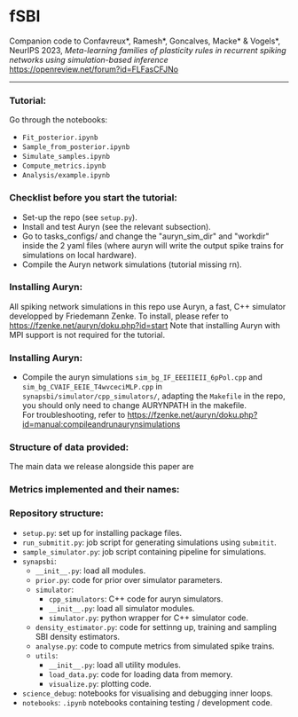 # fSBI
Companion code to Confavreux*, Ramesh*, Goncalves, Macke* & Vogels*, NeurIPS 2023, *Meta-learning families of plasticity rules in recurrent spiking networks using simulation-based inference*  
https://openreview.net/forum?id=FLFasCFJNo
___

### Tutorial:
Go through the notebooks:
- `Fit_posterior.ipynb`
- `Sample_from_posterior.ipynb`
- `Simulate_samples.ipynb`
- `Compute_metrics.ipynb`
- `Analysis/example.ipynb`

### Checklist before you start the tutorial:
- Set-up the repo (see `setup.py`).
- Install and test Auryn (see the relevant subsection).
- Go to tasks_configs/ and change the "auryn_sim_dir" and "workdir" inside the 2 yaml files (where auryn will write the output spike trains for simulations on local hardware).
- Compile the Auryn network simulations (tutorial missing rn).

### Installing Auryn:
All spiking network simulations in this repo use Auryn, a fast, C++ simulator developped by Friedemann Zenke.
To install, please refer to https://fzenke.net/auryn/doku.php?id=start
Note that installing Auryn with MPI support is not required for the tutorial.

### Installing Auryn:
- Compile the auryn simulations `sim_bg_IF_EEEIIEII_6pPol.cpp` and `sim_bg_CVAIF_EEIE_T4wvceciMLP.cpp` in `synapsbi/simulator/cpp_simulators/`, adapting the `Makefile` in the repo, you should only need to change AURYNPATH in the makefile.  
For troubleshooting, refer to https://fzenke.net/auryn/doku.php?id=manual:compileandrunaurynsimulations

### Structure of data provided:
The main data we release alongside this paper are 

### Metrics implemented and their names:

### Repository structure:
- `setup.py`: set up for installing package files.
- `run_submitit.py`: job script for generating simulations using `submitit`.
- `sample_simulator.py`: job script containing pipeline for simulations.
- `synapsbi`:
    - `__init__.py`: load all modules.
    - `prior.py`: code for prior over simulator parameters.
    - `simulator`:
        - `cpp_simulators`: C++ code for auryn simulators.
        - `__init__.py`: load all simulator modules.
        - `simulator.py`: python wrapper for C++ simulator code.
    - `density_estimator.py`: code for settinng up, training and sampling SBI density estimators.
    - `analyse.py`: code to compute metrics from simulated spike trains.
    - `utils`:
        - `__init__.py`: load all utility modules.
        - `load_data.py`: code for loading data from memory.
        - `visualize.py`: plotting code.
- `science_debug`: notebooks for visualising and debugging inner loops.
- `notebooks`: `.ipynb` notebooks containing testing / development code.
